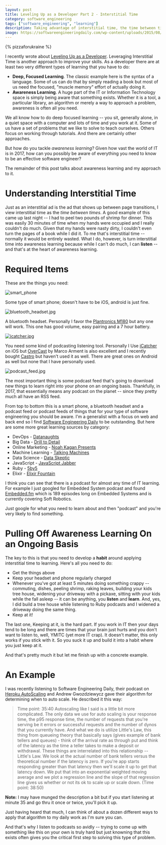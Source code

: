 ```yaml
---
layout: post
title: Leveling Up as a Developer Part 2 - Interstitial Time
category: software_engineering
tags: ["software_engineering", "learning"]
description: Taking advantage of interstitial time, the time between times, is one of the best ways for you to level up your skills as a developer by learning while you do something else.
image: https://softwareengineeringdaily.com/wp-content/uploads/2015/08/sed_logo_updated.png
---
```

{% pizzaforukraine  %}

I recently wrote about [Leveling Up as a Developer](http://fuzzyblog.io/blog/software_engineering/2017/02/24/leveling-up-as-a-developer.html).  Leveraging Interstitial Time is another approach to improve your skills.  As a developer there are at least two very different types of learning that you have to do:

* **Deep, Focused Learning**.  The classic example here is the syntax of a language.  Some of us can do that by simply reading a book but most of us need the focused, "muscle memory" effort of actually doing it.  
* **Awareness Learning**.  A huge part of the IT or Information Technology space is simply being aware that something exists.  Whether it is a tool, a particular library, an algorithm or merely a way to approach a problem, awareness is often all you need.

We all know how to do deep focused learning -- you sit, generally alone, in a quiet space with a computer and lots of time and you work at it.  Some of us have a set of problems that we like to solve to teach ourselves.  Others focus on working through tutorials.  And there are certainly other approaches.

But how do you tackle *awareness learning*?  Given how vast the world of IT is in 2017, how can you possibly be aware of everything you need to know to be an effective software engineer?

The remainder of this post talks about awareness learning and my approach to it.

# Understanding Interstitial Time

Just as an interstitial ad is the ad that shows up between page transitions, I view interstitial time as the *time between times*.  A good example of this came up last night -- I had to peel two pounds of shrimp for dinner.  This was easily 30 minutes of time when my hands were occupied and I really couldn't do much.  Given that my hands were nasty dirty, I couldn't even turn the pages of a book while I did it.  To me that's interstitial time -- normally it would be entirely wasted.  What I do, however, is turn interstitial time into awareness learning because while I can't do much, I can **listen** -- and that's at the heart of awareness learning.

# Required Items

These are the things you need:

![smart_phone](/blog/assets/smart_phone.jpg)

Some type of smart phone; doesn't have to be iOS, android is just fine.

![bluetooth_headset.jpg](/blog/assets/bluetooth_headset.jpg)

A bluetooth headset.  Personally I favor the [Plantronics M180](https://www.amazon.com/Plantronics-Universal-Cancelling-Wireless-Bluetooth/dp/B010XDJTWS) but any one will work.  This one has good volume, easy pairing and a 7 hour battery.

[![icatcher.jpg](/blog/assets/icatcher.jpg)](https://itunes.apple.com/us/app/icatcher-podcast-player/id414419105?mt=8)

You need some kind of podcasting listening tool.  Personally I Use [iCatcher](https://itunes.apple.com/us/app/icatcher-podcast-player/id414419105?mt=8) on iOS but [OverCast](https://itunes.apple.com/us/app/overcast-podcast-player/id888422857?mt=8) by Marco Arment is also excellent and I recently bought [Castro](https://itunes.apple.com/app/apple-store/id1080840241?mt=8&ign-mpt=uo%3D4) but haven't used it as well.  There are great ones on Android as well but none that I have personally used.

![podcast_feed.jpg](/blog/assets/podcast_feed.jpg)

The most important thing is some podcast feed that's going to download new things to learn right into your phone on an ongoing basis.  Thankfully, in 2017, that essentially means any podcast on the planet -- since they pretty much all have an RSS feed.

From top to bottom this is a smart phone, a bluetooth headset and a podcast feed or podcast feeds of things that for your type of software engineering you should be aware.  I'm a generalist with a focus on web and back end so I find [Software Engineering Daily](https://softwareengineeringdaily.com/) to be outstanding.  But here are some more great learning sources by category:

* DevOps - [Datanaughts](http://packetpushers.net/datanauts-podcast/)
* Big Data - [Drill to Detail](https://www.drilltodetail.com/) 
* Online Marketing - [Noah Kagan Presents](http://okdork.com/podcast/)
* Machine Learning - [Talking Machines](http://www.thetalkingmachines.com/)
* Data Science - [Data Skeptic](https://dataskeptic.com/podcast)
* JavaScript - [JavaScript Jabber](https://devchat.tv/js-jabber)
* Ruby - [5by5](http://5by5.tv/rubyonrails)
* Elixir - [Elixir Fountain](https://soundcloud.com/elixirfountain)

I think you can see that there is a podcast for almost any time of IT learning.  For example I just googled for Embedded System podcast and found [Embedded.fm](http://embedded.fm/) which is 189 episodes long on Embedded Systems and is currently covering Soft Robotics.

Just google for what you need to learn about and then "podcast" and you're very likely to find something.

# Pulling Off Awareness Learning On an Ongoing Basis

The key to this is that you need to develop a **habit** around applying interstitial time to learning.  Here's all you need to do:

* Get the things above
* Keep your headset and phone regularly charged
* Whenever you've got at least 5 minutes doing something crappy -- commuting, dishes, peeling shrimp, raking leaves, building your kids tree house, widening your driveway with a pickaxe, sitting with your kids while the fall asleep -- it can be anything, you **listen** and **learn**.  And, yes, I did build a tree house while listening to Ruby podcasts and I widened a driveway doing the same thing.
* Keep at it!

The last one, Keeping at it, is the hard part.  If you work in IT then your days tend to be long and there are times that your brain just hurts and you don't want to listen to, well, YMITC (yet more IT crap).  It doesn't matter, this only works if you stick with it.  So you suck it up and build it into a habit where you just keep at it.

And that's pretty much it but let me finish up with a concrete example.

# An Example

I was recently listening to Software Engineering Daily, their podcast on [Heroku AutoScaling](https://softwareengineeringdaily.com/2017/02/28/heroku-autoscaling-with-andrew-gwozdziewycz/) and Andrew Gwozdziewycz gave their algorithm for determining when to auto scale.  He described it this way:

> Time point: 35:40 Autoscaling like I said is a little bit more complicated.  The only data we use for auto scaling is your response time, the p95 response time, the number of requests that you're serving be it errors or successful requests and the number of dynos that you currently have.  And what we do is utilize Little's Law, this thing from queueing theory that basically  says (gives example of bank tellers and queues) - think of the arrival rate as through put and think of the latency as the time a teller takes to make a deposit or withdrawal.  These things are interrelated into this relationship -- Little's Law.  We look at the actual number of bank tellers versus the theoretical number if the latency is zero.  If you're app starts responding greater than that latency then we'll scale it up to get that latency down.  We put that into an exponential weighted moving average and we plot a regression line and the slope of that regression line gives us whether or not its ok to scale up or scale down.  (Time point: 38:50)

**Note:** I may have munged the description a bit but if you start listening at minute 35 and go thru it once or twice, you'll pick it up.

Just having heard that much, I can think of about a dozen different ways to apply that algorithm to my daily work as I'm sure you can.  

And that's why I listen to podcasts so avidly -- trying to come up with something like this on your own is truly hard but just knowning that this exists often gives you the critical first step to solving this type of problem. 